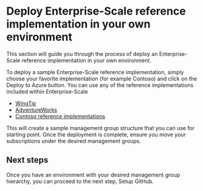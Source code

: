 # Deploy Enterprise-Scale reference implementation in your own environment

This section will guide you through the process of deploy an Enterprise-Scale reference implementation in your own environment.

To deploy a sample Enterprise-Scale reference implementation, simply choose your favorite implementation (for example Contoso) and click on the Deploy to Azure button. You can use any of the reference implementations included within Enterprise-Scale 
- [WingTip](../reference/wingtip/README.md)
- [AdventureWorks](../reference/adventureworks/README.md) 
- [Contoso reference implementations](../reference/contoso/Readme.md)

This will create a sample management group structure that you can use for starting point.  Once the deployment is complete, ensure you move your subscriptions under the desired management groups.

## Next steps

Once you have an environment with your desired management group hierarchy, you can proceed to the next step, Setup GitHub.
